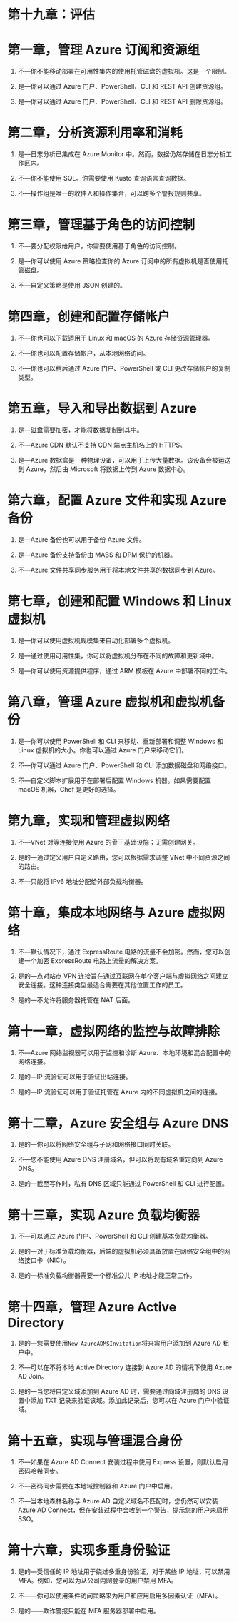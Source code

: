 # 第十九章：评估

# 第一章，管理 Azure 订阅和资源组

1.  不—你不能移动部署在可用性集内的使用托管磁盘的虚拟机。这是一个限制。

1.  是—你可以通过 Azure 门户、PowerShell、CLI 和 REST API 创建资源组。

1.  是—你可以通过 Azure 门户、PowerShell、CLI 和 REST API 删除资源组。

# 第二章，分析资源利用率和消耗

1.  是—日志分析已集成在 Azure Monitor 中。然而，数据仍然存储在日志分析工作区内。

1.  不—你不能使用 SQL。你需要使用 Kusto 查询语言查询数据。

1.  不—操作组是唯一的收件人和操作集合，可以跨多个警报规则共享。

# 第三章，管理基于角色的访问控制

1.  不—要分配权限给用户，你需要使用基于角色的访问控制。

1.  是—你可以使用 Azure 策略检查你的 Azure 订阅中的所有虚拟机是否使用托管磁盘。

1.  不—自定义策略是使用 JSON 创建的。

# 第四章，创建和配置存储帐户

1.  不—你也可以下载适用于 Linux 和 macOS 的 Azure 存储资源管理器。

1.  不—你也可以配置存储帐户，从本地网络访问。

1.  不—你也可以稍后通过 Azure 门户、PowerShell 或 CLI 更改存储帐户的复制类型。

# 第五章，导入和导出数据到 Azure

1.  是—磁盘需要加密，才能将数据复制到其中。

1.  不—Azure CDN 默认不支持 CDN 端点主机名上的 HTTPS。

1.  是—Azure 数据盒是一种物理设备，可以用于上传大量数据。该设备会被运送到 Azure，然后由 Microsoft 将数据上传到 Azure 数据中心。

# 第六章，配置 Azure 文件和实现 Azure 备份

1.  是—Azure 备份也可以用于备份 Azure 文件。

1.  是—Azure 备份支持备份由 MABS 和 DPM 保护的机器。

1.  不—Azure 文件共享同步服务用于将本地文件共享的数据同步到 Azure。

# 第七章，创建和配置 Windows 和 Linux 虚拟机

1.  是—你可以使用虚拟机规模集来自动化部署多个虚拟机。

1.  是—通过使用可用性集，你可以将虚拟机分布在不同的故障和更新域中。

1.  是—你可以使用资源提供程序，通过 ARM 模板在 Azure 中部署不同的工件。

# 第八章，管理 Azure 虚拟机和虚拟机备份

1.  是—你可以使用 PowerShell 和 CLI 来移动、重新部署和调整 Windows 和 Linux 虚拟机的大小。你也可以通过 Azure 门户来移动它们。

1.  不—你可以通过 Azure 门户、PowerShell 和 CLI 添加数据磁盘和网络接口。

1.  不—自定义脚本扩展用于在部署后配置 Windows 机器。如果需要配置 macOS 机器，Chef 是更好的选择。

# 第九章，实现和管理虚拟网络

1.  不—VNet 对等连接使用 Azure 的骨干基础设施；无需创建网关。

1.  是的—通过定义用户自定义路由，您可以根据需求调整 VNet 中不同资源之间的路由。

1.  不—只能将 IPv6 地址分配给外部负载均衡器。

# 第十章，集成本地网络与 Azure 虚拟网络

1.  不—默认情况下，通过 ExpressRoute 电路的流量不会加密。然而，您可以创建一个加密 ExpressRoute 电路上流量的解决方案。

1.  是的—点对站点 VPN 连接旨在通过互联网在单个客户端与虚拟网络之间建立安全连接。这种连接类型最适合需要在其他位置工作的员工。

1.  是的—不允许将服务器托管在 NAT 后面。

# 第十一章，虚拟网络的监控与故障排除

1.  不—Azure 网络监视器可以用于监控和诊断 Azure、本地环境和混合配置中的网络连接。

1.  是的—IP 流验证可以用于验证出站连接。

1.  是的—IP 流验证可以用于验证托管在 Azure 内的不同虚拟机之间的连接。

# 第十二章，Azure 安全组与 Azure DNS

1.  是的—你可以将网络安全组与子网和网络接口同时关联。

1.  不—您不能使用 Azure DNS 注册域名，但可以将现有域名重定向到 Azure DNS。

1.  是的—截至写作时，私有 DNS 区域只能通过 PowerShell 和 CLI 进行配置。

# 第十三章，实现 Azure 负载均衡器

1.  不—可以通过 Azure 门户、PowerShell 和 CLI 创建基本负载均衡器。

1.  是的—对于标准负载均衡器，后端的虚拟机必须具备放置在网络安全组中的网络接口卡（NIC）。

1.  是的—标准负载均衡器需要一个标准公共 IP 地址才能正常工作。

# 第十四章，管理 Azure Active Directory

1.  是的—您需要使用`New-AzureADMSInvitation`将来宾用户添加到 Azure AD 租户中。

1.  不—可以在不将本地 Active Directory 连接到 Azure AD 的情况下使用 Azure AD Join。

1.  是的—当您将自定义域添加到 Azure AD 时，需要通过向域注册商的 DNS 设置中添加 TXT 记录来验证该域。添加此记录后，您可以在 Azure 门户中验证域。

# 第十五章，实现与管理混合身份

1.  不—如果在 Azure AD Connect 安装过程中使用 Express 设置，则默认启用密码哈希同步。

1.  不—密码同步需要在本地域控制器和 Azure 门户中启用。

1.  不—当本地森林名称与 Azure AD 自定义域名不匹配时，您仍然可以安装 Azure AD Connect，但在安装过程中会收到一个警告，提示您的用户未启用 SSO。

# 第十六章，实现多重身份验证

1.  是的—受信任的 IP 地址用于绕过多重身份验证，对于某些 IP 地址，可以禁用 MFA。例如，您可以为从公司内网登录的用户禁用 MFA。

1.  不——你可以使用条件访问策略来为用户和应用启用多因素认证（MFA）。

1.  是的——欺诈警报只能在 MFA 服务器部署中启用。
